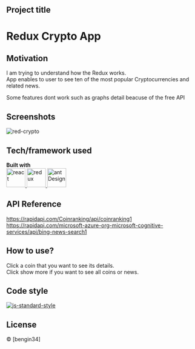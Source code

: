 
## Project title
# Redux Crypto App

## Motivation
I am trying to understand how the Redux works.
<br>
App enables to user to see ten of the most popular Cryptocurrencies and related news.

<p> Some features dont work such as graphs detail beacuse of the free API </p>

## Screenshots
![red-crypto](https://user-images.githubusercontent.com/118957608/226898386-37035a49-04d1-4df0-8cc0-9f0c0055de70.gif)

## Tech/framework used

<b>Built with</b> <br>
<a href="#" target="_blank"> <img src="https://cdn.icon-icons.com/icons2/2415/PNG/512/react_original_wordmark_logo_icon_146375.png" alt="react" width="50"/> </a>  <a href="#" target="_blank"> <img src="https://user-images.githubusercontent.com/25181517/187896150-cc1dcb12-d490-445c-8e4d-1275cd2388d6.png" alt="redux" width="50"/> </a>   <a href="#" target="_blank"> <img src="https://user-images.githubusercontent.com/25181517/190887795-99cb0921-e57f-430b-a111-e165deedaa36.png" alt="antDesign" height="50"/> </a> 

## API Reference
https://rapidapi.com/Coinranking/api/coinranking1 <br>
https://rapidapi.com/microsoft-azure-org-microsoft-cognitive-services/api/bing-news-search1

## How to use?
Click a coin that you want to see its details.<br>
Click show more if you want to see all coins or news.

## Code style
[![js-standard-style](https://img.shields.io/badge/code%20style-standard-brightgreen.svg?style=flat)](https://github.com/feross/standard)

## License
 © [bengin34]
